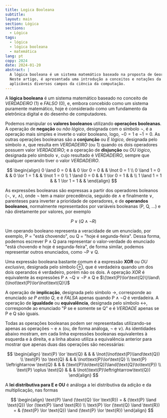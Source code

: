 ```yaml
---
title: Logica Booleana
subtitle: 
layout: main
section: Lógica
sections:
  - Lógica
tags:
  - lógica
  - lógica booleana
  - matemática
lang: pt
copy: 2024
date: 2024-01-20
abstract: |
  A lógica booleana é um sistema matemático baseado na proposta de George Boole em 1847.
  Neste artigo, é apresentada uma introdução a conceitos e notações da lógica booleana
  aplicáveis diversos campos da ciência da computação.
---
```


A **lógica booleana** é um sistema matemático baseado no conceito de _VERDADEIRO_ ($1$) e _FALSO_ ($0$), e, embora concebido como um sistema puramente matemático, hoje é considerado como um fundamento da eletrônica digital e do desenho de computadores.

Podemos manipular os **valores booleanos** utilizando **operações booleanas**. A operação de **negação** ou _não lógico_, designada com o símbolo $\lnot$, é a operação mais simples e inverte o valor booleano, logo, $\lnot 0 = 1$ e $\lnot 1 = 0$. As outras operações booleanas são a **conjunção** ou _E lógico_, designada pelo símbolo $\land$, que resulta em _VERDADEIRO_ (ou 1) quando os dois operadores possuem valor _VERDADEIRO_; e a operação de **disjunção** ou _OU lógico_, designada pelo símbolo $\lor$, cujo resultado é _VERDADEIRO_, sempre que qualquer operando tiver o valor _VERDADEIRO_.

$$
\begin{align}
0 \land 0 = 0 & & 0 \lor 0 = 0 & & \lnot 0 = 1 \\
0 \land 1 = 0 & & 0 \lor 1 = 1 & & \lnot 1 = 0 \\
1 \land 0 = 0 & & 1 \lor 0 = 1 & & \\
1 \land 1 = 1 & & 1 \lor 1 = 1 & &
\end{align}
$$

As expressões booleanas são expressas a partir dos operadores boleanos ($\lnot$, $\lor$, $\land$), onde $\lnot$ tem a maior precedência, seguido de $\land$ e finalmente $\lor$, parenteses para inverter a prioridade de operadores, e de **operandos booleanos**, normalmente representados por variáveis booleanas (P, Q, ...) e não diretamente por valores, por exemplo

$$
P \lor (Q \land \lnot R)
$$ 

Um operando booleano representa a veracidade de um enunciado, por exemplo, P = "está chovendo", ou Q = "hoje é segunda-feira". Dessa forma, podemos escrever $\text{P}\land\text{Q}$ para representar o valor-verdade do enunciado "está chovendo e hoje é segunda-feira", de forma similar, podemos representar outros enunciados, como $\lnot\text{P}\lor\text{Q}$.

Uma expressão booleana bastante comum é a expressão **XOR** ou _OU exclusivo_, designada pelo símbolo $\oplus$, que é verdadeira quando um dos dois operandos é verdadeiro, porém não os dois. A operação _XOR_ é equivalente às expressões $\text{P}\land\lnot\text{Q}\lor\lnot\text{P}\land\text{Q}$ e $\(\text{P}\lor\text{Q}\)\land\(\lnot\text{P}\lor\lnot\text{Q}\)$

A operação de **implicação**, designada pelo símbolo $\to$, corresponde ao enunciado _se P então Q_, e é _FALSA_ apenas quando $\text{P}\land\lnot{Q}$ é verdadeira. A operação de **igualdade** ou **equivalência**, designada pelo símbolo $\leftrightarrow$, corresponde ao enunciado "P se e somente se Q" e é _VERDADE_ apenas se P e Q são iguais.

Todas as operações booleanas podem ser representadas utilizando-se apenas as operações $\lnot$ e $\land$ (ou, de forma análoga, $\lnot$ e $\lor$). As identidades abaixo mostram, em cada linha expressões booleanas equivalentes à esquerda e à direita, e a linha abaixo utiliza a equivalência anterior para mostrar que apenas duas das operações são necessárias:

$$
\begin{align}
\text{P} \lor \text{Q} & & & \lnot(\lnot\text{P}\land\text{Q}) \\
\text{P} \to \text{Q} & & &  \lnot\text{P}\lor\text{Q} \\
\text{P} \leftrightarrow \text{Q} & & & (\text{P}\to\text{Q})\land(\text{Q}\to\text{P}) \\
\text{P} \oplus \text{Q} & & & \lnot(\text{P}\leftrightarrow\text{Q})
\end{align}
$$

A **lei distributiva para E e OU** é análoga a lei distributiva da adição e da multiplicação, nas formas

$$
\begin{align}
\text{P} \land (\text{Q} \lor \text{R}) = & (\text{P} \land \text{Q}) \lor (\text{P} \land \text{R}) \\
\text{P} \lor (\text{Q} \land \text{R}) = & (\text{P} \lor \text{Q}) \land (\text{P} \lor \text{R})
\end{align}
$$

